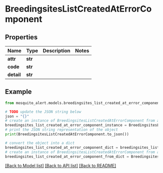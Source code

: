 # BreedingsitesListCreatedAtErrorComponent


## Properties

Name | Type | Description | Notes
------------ | ------------- | ------------- | -------------
**attr** | **str** |  | 
**code** | **str** |  | 
**detail** | **str** |  | 

## Example

```python
from mosquito_alert.models.breedingsites_list_created_at_error_component import BreedingsitesListCreatedAtErrorComponent

# TODO update the JSON string below
json = "{}"
# create an instance of BreedingsitesListCreatedAtErrorComponent from a JSON string
breedingsites_list_created_at_error_component_instance = BreedingsitesListCreatedAtErrorComponent.from_json(json)
# print the JSON string representation of the object
print(BreedingsitesListCreatedAtErrorComponent.to_json())

# convert the object into a dict
breedingsites_list_created_at_error_component_dict = breedingsites_list_created_at_error_component_instance.to_dict()
# create an instance of BreedingsitesListCreatedAtErrorComponent from a dict
breedingsites_list_created_at_error_component_from_dict = BreedingsitesListCreatedAtErrorComponent.from_dict(breedingsites_list_created_at_error_component_dict)
```
[[Back to Model list]](../README.md#documentation-for-models) [[Back to API list]](../README.md#documentation-for-api-endpoints) [[Back to README]](../README.md)


